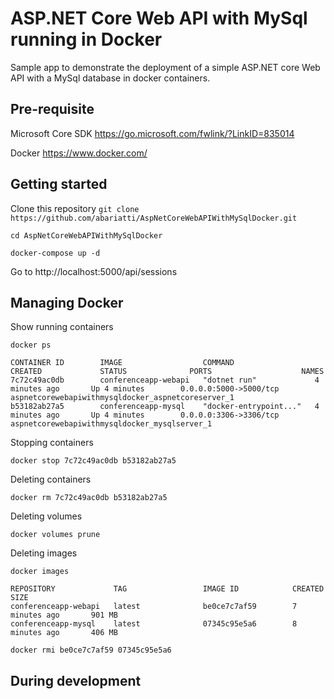 ﻿
# ASP.NET Core Web API with MySql running in Docker

Sample app to demonstrate the deployment of a simple ASP.NET core Web API with a MySql database in docker containers.

## Pre-requisite

Microsoft Core SDK https://go.microsoft.com/fwlink/?LinkID=835014

Docker https://www.docker.com/

## Getting started

Clone this repository ```git clone https://github.com/abariatti/AspNetCoreWebAPIWithMySqlDocker.git```

```cd AspNetCoreWebAPIWithMySqlDocker```

```docker-compose up -d```

Go to http://localhost:5000/api/sessions

## Managing Docker

Show running containers

```docker ps```

```
CONTAINER ID        IMAGE                  COMMAND                  CREATED             STATUS              PORTS                    NAMES
7c72c49ac0db        conferenceapp-webapi   "dotnet run"             4 minutes ago       Up 4 minutes        0.0.0.0:5000->5000/tcp   aspnetcorewebapiwithmysqldocker_aspnetcoreserver_1
b53182ab27a5        conferenceapp-mysql    "docker-entrypoint..."   4 minutes ago       Up 4 minutes        0.0.0.0:3306->3306/tcp   aspnetcorewebapiwithmysqldocker_mysqlserver_1
```

Stopping containers

``` docker stop 7c72c49ac0db b53182ab27a5 ```

Deleting containers

``` docker rm 7c72c49ac0db b53182ab27a5 ```

Deleting volumes

``` docker volumes prune ```

Deleting images 

``` docker images ```
```
REPOSITORY             TAG                 IMAGE ID            CREATED             SIZE
conferenceapp-webapi   latest              be0ce7c7af59        7 minutes ago       901 MB
conferenceapp-mysql    latest              07345c95e5a6        8 minutes ago       406 MB
``` 

``` docker rmi be0ce7c7af59 07345c95e5a6 ```

## During development 


